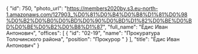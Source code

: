 {
    "id": 750,
    "photo_url": "https://members2020by.s3.eu-north-1.amazonaws.com/127903_%D0%81%D0%B4%D0%B8%D1%81%D0%98%D0%B2%D0%B0%D0%BD%D0%90%D0%BD%D1%82%D0%BE%D0%BD%D0%BE%D0%B2%D0%B8%D1%87",
    "full_name": "Ёдис Иван Антонович",
    "offices": [
        {
            "id": "02-19",
            "name": "Прокуратура Толочинского района",
            "position": "Прокурор "
        }
    ],
    "title": "Ёдис Иван Антонович"
}
